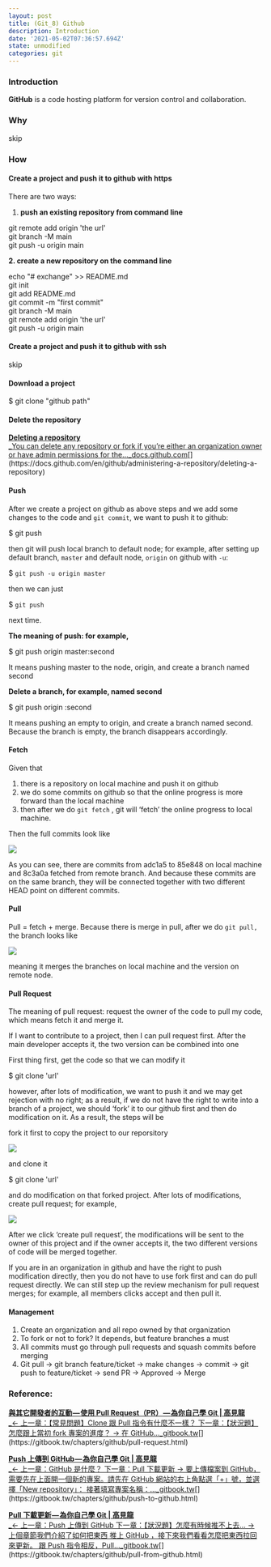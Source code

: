 ```yaml
---
layout: post
title: (Git_8) Github
description: Introduction
date: '2021-05-02T07:36:57.694Z'
state: unmodified
categories: git
---
```


### Introduction

**GitHub** is a code hosting platform for version control and collaboration.

### Why

skip

### How

#### Create a project and push it to github with https

There are two ways:

1.  **push an existing repository from command line**

git remote add origin 'the url'  
git branch -M main  
git push -u origin main

**2\. create a new repository on the command line**

echo "# exchange" >> README.md  
git init  
git add README.md  
git commit -m "first commit"  
git branch -M main  
git remote add origin 'the url'  
git push -u origin main

#### Create a project and push it to github with ssh

skip

#### Download a project

$ git clone "github path"

#### Delete the repository

[**Deleting a repository**  
_You can delete any repository or fork if you’re either an organization owner or have admin permissions for the…_docs.github.com](https://docs.github.com/en/github/administering-a-repository/deleting-a-repository "https://docs.github.com/en/github/administering-a-repository/deleting-a-repository")[](https://docs.github.com/en/github/administering-a-repository/deleting-a-repository)

#### Push

After we create a project on github as above steps and we add some changes to the code and `git commit`, we want to push it to github:

$ git push

then git will push local branch to default node; for example, after setting up default branch, `master` and default node, `origin` on github with `-u`:

$ `git push -u origin master`

then we can just

$ `git push`

next time.

**The meaning of push: for example,**

$ git push origin master:second

It means pushing master to the node, origin, and create a branch named second

**Delete a branch, for example, named second**

$ git push origin :second

It means pushing an empty to origin, and create a branch named second. Because the branch is empty, the branch disappears accordingly.

#### Fetch

Given that

1.  there is a repository on local machine and push it on github
2.  we do some commits on github so that the online progress is more forward than the local machine
3.  then after we do `git fetch` , git will ‘fetch’ the online progress to local machine.

Then the full commits look like

![](/Users/chenyongzhe/coding/practice_not_for_github/javascript_practice/medium-to-markdown/medium-export/posts/md_1623056197395/img/1__O1mKn3HJE8CLwy6iti1__qQ.png)

As you can see, there are commits from adc1a5 to 85e848 on local machine and 8c3a0a fetched from remote branch. And because these commits are on the same branch, they will be connected together with two different HEAD point on different commits.

#### Pull

Pull = fetch + merge. Because there is merge in pull, after we do `git pull,` the branch looks like

![](/Users/chenyongzhe/coding/practice_not_for_github/javascript_practice/medium-to-markdown/medium-export/posts/md_1623056197395/img/1__Q1oyPGHGAvu07__OS9IRb9A.png)

meaning it merges the branches on local machine and the version on remote node.

#### Pull Request

The meaning of pull request: request the owner of the code to pull my code, which means fetch it and merge it.

If I want to contribute to a project, then I can pull request first. After the main developer accepts it, the two version can be combined into one

First thing first, get the code so that we can modify it

$ git clone 'url'

however, after lots of modification, we want to push it and we may get rejection with no right; as a result, if we do not have the right to write into a branch of a project, we should ‘fork’ it to our github first and then do modification on it. As a result, the steps will be

fork it first to copy the project to our reporsitory

![](/Users/chenyongzhe/coding/practice_not_for_github/javascript_practice/medium-to-markdown/medium-export/posts/md_1623056197395/img/1__lgHVlwAZmL0dvgF622BD4A.png)

and clone it

$ git clone 'url'

and do modification on that forked project. After lots of modifications, create pull request; for example,

![](/Users/chenyongzhe/coding/practice_not_for_github/javascript_practice/medium-to-markdown/medium-export/posts/md_1623056197395/img/1__VcZSbSXXzCImMp0GnE5GfA.png)

After we click ‘create pull request’, the modifications will be sent to the owner of this project and if the owner accepts it, the two different versions of code will be merged together.

If you are in an organization in github and have the right to push modification directly, then you do not have to use fork first and can do pull request directly. We can still step up the review mechanism for pull request merges; for example, all members clicks accept and then pull it.

#### Management

1.  Create an organization and all repo owned by that organization
2.  To fork or not to fork? It depends, but feature branches a must
3.  All commits must go through pull requests and squash commits before merging
4.  Git pull -> git branch feature/ticket -> make changes -> commit -> git push to feature/ticket -> send PR -> Approved -> Merge

### Reference:

[**與其它開發者的互動 — 使用 Pull Request（PR） — 為你自己學 Git | 高見龍**  
_← 上一章：【常見問題】Clone 跟 Pull 指令有什麼不一樣？ 下一章：【狀況題】怎麼跟上當初 fork 專案的進度？ → 在 GitHub…_gitbook.tw](https://gitbook.tw/chapters/github/pull-request.html "https://gitbook.tw/chapters/github/pull-request.html")[](https://gitbook.tw/chapters/github/pull-request.html)

[**Push 上傳到 GitHub — 為你自己學 Git | 高見龍**  
_← 上一章：GitHub 是什麼？ 下一章：Pull 下載更新 → 要上傳檔案到 GitHub，需要先在上面開一個新的專案。請先在 GitHub 網站的右上角點選「+」號，並選擇「New repository」： 接著填寫專案名稱：…_gitbook.tw](https://gitbook.tw/chapters/github/push-to-github.html "https://gitbook.tw/chapters/github/push-to-github.html")[](https://gitbook.tw/chapters/github/push-to-github.html)

[**Pull 下載更新 — 為你自己學 Git | 高見龍**  
_← 上一章：Push 上傳到 GitHub 下一章：【狀況題】怎麼有時候推不上去… → 上個章節我們介紹了如何把東西 推上 GitHub ，接下來我們看看怎麼把東西拉回來更新。 跟 Push 指令相反，Pull…_gitbook.tw](https://gitbook.tw/chapters/github/pull-from-github.html "https://gitbook.tw/chapters/github/pull-from-github.html")[](https://gitbook.tw/chapters/github/pull-from-github.html)